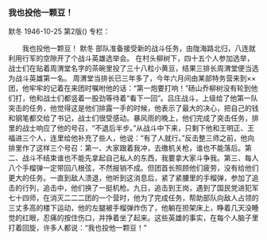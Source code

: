 ### 我也投他一颗豆！
默冬
1946-10-25
第2版()
专栏：

　　我也投他一颗豆！
    默冬
    部队准备接受新的战斗任务，由陇海路北归，八连就利用行军的空隙开了个战斗英雄选举会。
    在村头柳树下，四十五个人参加选举，战士们在贴着周渭堂名字的茶碗里投了三十八粒小黄豆，结果三排长周渭堂便当选为战斗英雄第一名。
    周渭堂当排长已三年多了，今年六月间由某部特务营来到××团，他牢牢的记着在来团时嘱咐他的话：“第一炮要打响！”砀山乔柳树没有轮到他们打，他和战士们都竖着一股劲等待着“看下一回”。吕庄战斗，上级给了他第一队突击的任务，他觉得这是他们排露一手的时候，他表示了最大的决心，把自己的钱和钢笔都交给了书记，战士们很受感动。暴风雨的晚上，他们完成了突击任务，排里的战士响应了他的号召，“不退后半步。”从战斗中下来，只剩下他和王明正、王福进三个人，连里给他补充了些人，他说：“有了人就行。”反击整三师之前，他向排里作了这样三个号召：第一、大家跟着我冲，去缴机关枪，谁也不能落后。第二、战斗不结束谁也不能先拿起自己私人的东西，我要拿大家斗争我。第三、每人八个手榴弹一定带回八根弦，不然报销不成。但团首长照顾他们疲劳，没有给他们更大的任务。一直到敌人溃退，他听到这消息后，紧了紧腰里的手榴弹，参加了追击的行列，追击中，他们换了一挺机枪。九日，追击到王岗，遇到了国民党进犯军七十四师，在消灭二二二团的一个营时，他为了完成任务，帮助部队向敌人占领的三丈多高的楼下运动，他的左腿被手榴弹炸伤了，他躺在担架床上，睁着几天没睡觉的红眼，忍痛的按住伤口，并挣着坐了起来。这些英雄的事实，在每个人脑子里打着回旋，许多人都说：“我也投他一颗豆！”
